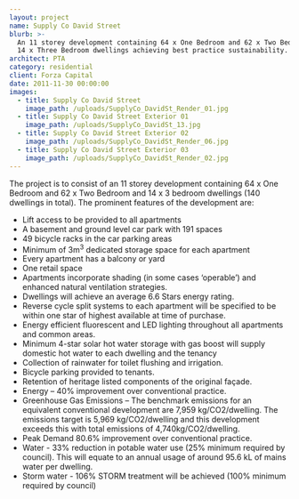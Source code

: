 ```yaml
---
layout: project
name: Supply Co David Street
blurb: >-
  An 11 storey development containing 64 x One Bedroom and 62 x Two Bedroom and
  14 x Three Bedroom dwellings achieving best practice sustainability.
architect: PTA
category: residential
client: Forza Capital
date: 2011-11-30 00:00:00
images:
  - title: Supply Co David Street
    image_path: /uploads/SupplyCo_DavidSt_Render_01.jpg
  - title: Supply Co David Street Exterior 01
    image_path: /uploads/SupplyCo_DavidSt_13.jpg
  - title: Supply Co David Street Exterior 02
    image_path: /uploads/SupplyCo_DavidSt_Render_06.jpg
  - title: Supply Co David Street Exterior 03
    image_path: /uploads/SupplyCo_DavidSt_Render_02.jpg
---
```



The project is to consist of an 11 storey development containing 64 x One Bedroom and 62 x Two Bedroom and 14 x 3 bedroom dwellings (140 dwellings in total). The prominent features of the development are:

* Lift access to be provided to all apartments
* A basement and ground level car park with 191 spaces
* 49 bicycle racks in the car parking areas
* Minimum of 3m<sup>3</sup> dedicated storage space for each apartment
* Every apartment has a balcony or yard
* One retail space
* Apartments incorporate shading (in some cases ‘operable’) and enhanced natural ventilation strategies.
* Dwellings will achieve an average 6.6 Stars energy rating.
* Reverse cycle split systems to each apartment will be specified to be within one star of highest available at time of purchase.
* Energy efficient fluorescent and LED lighting throughout all apartments and common areas.
* Minimum 4-star solar hot water storage with gas boost will supply domestic hot water to each dwelling and the tenancy
* Collection of rainwater for toilet flushing and irrigation.
* Bicycle parking provided to tenants.
* Retention of heritage listed components of the original façade.
* Energy – 40% improvement over conventional practice.
* Greenhouse Gas Emissions – The benchmark emissions for an equivalent conventional development are 7,959 kg/CO2/dwelling. The emissions target is 5,969 kg/CO2/dwelling and this development exceeds this with total emissions of 4,740kg/CO2/dwelling.
* Peak Demand 80.6% improvement over conventional practice.
* Water - 33% reduction in potable water use (25% minimum required by council). This will equate to an annual usage of around 95.6 kL of mains water per dwelling.
* Storm water - 106% STORM treatment will be achieved (100% minimum required by council)